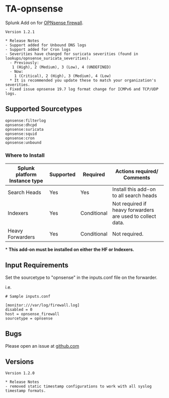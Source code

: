 # TA-opnsense
Splunk Add on for [OPNsense firewall](https://opnsense.org/).

```
Version 1.2.1

* Release Notes
- Support added for Unbound DNS logs
- Support added for Cron logs
- Severities have changed for suricata severities (found in lookups/opnsense_suricata_severities).
  - Previously:
   1 (High), 2 (Medium), 3 (Low), 4 (UNDEFINED)
  - Now:
    1 (Critical), 2 (High), 3 (Medium), 4 (Low)
  * It is recommended you update these to match your organization's severities.
- Fixed issue opnsense 19.7 log format change for ICMPv6 and TCP/UDP logs.
```

## Supported Sourcetypes
```
opnsense:filterlog
opnsense:dhcpd
opnsense:suricata
opnsense:squid
opnsense:cron
opnsense:unbound
```

### Where to Install
Splunk platform Instance type | Supported | Required | Actions required/ Comments
----------------------------- | --------- | -------- | --------------------------
Search Heads | Yes | Yes | Install this add-on to all search heads
Indexers | Yes | Conditional | Not required if heavy forwarders are used to collect data.
Heavy Forwarders | Yes | Conditional | Not required.

\* **This add-on must be installed on either the HF or Indexers.**

## Input Requirements
Set the sourcetype to "opnsense" in the inputs.conf file on the forwarder.

i.e.

```
# Sample inputs.conf

[monitor:///var/log/firewall.log]
disabled = 0
host = opnsense_firewall
sourcetype = opnsense
```

## Bugs
Please open an issue at [github.com](https://github.com/ZachChristensen28/TA-opnsense)

## Versions

```
Version 1.2.0

* Release Notes
- removed static timestamp configurations to work with all syslog timestamp formats.
```
